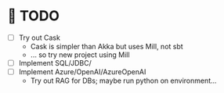 # 📝 TODO

- [ ] Try out Cask
  - Cask is simpler than Akka but uses Mill, not sbt
  - ... so try new project using Mill
- [ ] Implement SQL/JDBC/
- [ ] Implement Azure/OpenAI/AzureOpenAI
  - Try out RAG for DBs; maybe run python on environment...